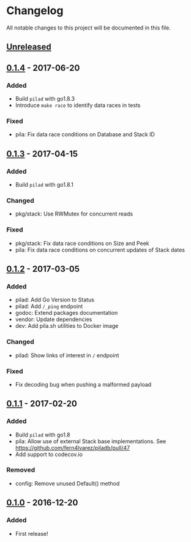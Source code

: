 Changelog
=========

All notable changes to this project will be documented in this file.

## [Unreleased]

## [0.1.4] - 2017-06-20

### Added
- Build `pilad` with go1.8.3
- Introduce `make race` to identify data races in tests

### Fixed
- pila: Fix data race conditions on Database and Stack ID

## [0.1.3] - 2017-04-15

### Added
- Build `pilad` with go1.8.1

### Changed
- pkg/stack: Use RWMutex for concurrent reads

### Fixed
- pkg/stack: Fix data race conditions on Size and Peek
- pila: Fix data race conditions on concurrent updates of Stack dates

## [0.1.2] - 2017-03-05

### Added
- pilad: Add Go Version to Status
- pilad: Add `/_ping` endpoint
- godoc: Extend packages documentation
- vendor: Update dependencies
- dev: Add pila.sh utilities to Docker image

### Changed
- pilad: Show links of interest in `/` endpoint

### Fixed
- Fix decoding bug when pushing a malformed payload

## [0.1.1] - 2017-02-20

### Added
- Build `pilad` with go1.8
- pila: Allow use of external Stack base implementations. See https://github.com/fern4lvarez/piladb/pull/47
- Add support to codecov.io

### Removed
- config: Remove unused Default() method

## [0.1.0] - 2016-12-20

### Added
- First release!

[Unreleased]: https://github.com/fern4lvarez/piladb/compare/v0.1.4...HEAD
[0.1.4]: https://github.com/fern4lvarez/piladb/compare/v0.1.3...v0.1.4
[0.1.3]: https://github.com/fern4lvarez/piladb/compare/v0.1.2...v0.1.3
[0.1.2]: https://github.com/fern4lvarez/piladb/compare/v0.1.1...v0.1.2
[0.1.1]: https://github.com/fern4lvarez/piladb/compare/v0.1.0...v0.1.1
[0.1.0]: https://github.com/fern4lvarez/piladb/compare/dda6b656cbd635dab8e9fc6c254a46f01e4e43ca...v0.1.0
